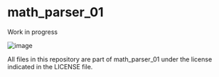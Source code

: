 # math_parser_01
Work in progress

![image](https://user-images.githubusercontent.com/83856031/196799503-5abed602-4cd0-40f4-af35-c9c0794d602f.png)

All files in this repository are part of math_parser_01 under the license indicated in the LICENSE file.


